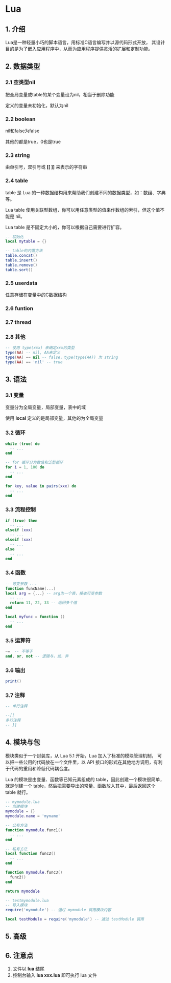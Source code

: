 # Lua

## 1. 介绍

Lua是一种轻量小巧的脚本语言，用标准C语言编写并以源代码形式开放，
其设计目的是为了嵌入应用程序中，从而为应用程序提供灵活的扩展和定制功能。

## 2. 数据类型

### 2.1 空类型nil

把全局变量或table的某个变量设为nil，相当于删除功能

定义的变量未初始化，默认为nil

### 2.2 boolean

nil和false为false

其他的都是true，0也是true

### 2.3 string

由单引号，双引号或 **[[ ]]** 来表示的字符串

### 2.4 table

table 是 Lua 的一种数据结构用来帮助我们创建不同的数据类型，如：数组、字典等。

Lua table 使用关联型数组，你可以用任意类型的值来作数组的索引，但这个值不能是 nil。

Lua table 是不固定大小的，你可以根据自己需要进行扩容。

```lua
-- 初始化
local mytable = {}

-- table的内置方法
table.concat()
table.insert()
table.remove()
table.sort()
```

### 2.5 userdata

任意存储在变量中的C数据结构

### 2.6 funtion

### 2.7 thread

### 2.8 其他

```lua
-- 使用 type(xxx) 来确定xxx的类型
type(AA) -- nil, AA未定义
type(AA) == nil -- false，type(type(AA)) 为 string
type(AA) == 'nil' -- true
```

## 3. 语法

### 3.1 变量

变量分为全局变量，局部变量，表中的域

使用 **local** 定义的是局部变量，其他的为全局变量

### 3.2 循环

```lua
while (true) do
  -- ...
end

-- for 循环分为数值和泛型循环
for i = 1, 100 do
  -- ...
end

for key, value in pairs(xxx) do
  -- ...
end
```

### 3.3 流程控制

```lua
if (true) then
  -- ...
elseif (xxx)
  -- ...
elseif (xxx)
  -- ...
else
  -- ...
end
```

### 3.4 函数

```lua
-- 可变参数 ...
function funcName(...)
local arg = {...} -- arg为一个表，接收可变参数
  -- ...
  return 11, 22, 33 -- 返回多个值
end

local myfunc = function ()
  -- ...
end
```

### 3.5 运算符

```lua
~=  -- 不等于
and, or, not -- 逻辑与，或，非
```

### 3.6 输出

```lua
print()
```

### 3.7 注释

```lua
-- 单行注释

--[[
多行注释
-- ]]
```

## 4. 模块与包

模块类似于一个封装库，从 Lua 5.1 开始，Lua 加入了标准的模块管理机制，
可以把一些公用的代码放在一个文件里，以 API 接口的形式在其他地方调用，有利于代码的重用和降低代码耦合度。

Lua 的模块是由变量、函数等已知元素组成的 table，因此创建一个模块很简单，就是创建一个 table，然后把需要导出的常量、函数放入其中，最后返回这个 table 就行。

```lua
-- mymodule.lua
-- 创建模块
mymodule = {}
mymodule.name = 'myname'

-- 公有方法
function mymodule.func1()
  -- ...
end

-- 私有方法
local function func2()
  -- ...
end

function mymodule.func3()
  func2()
end

return mymodule

-- testmymodule.lua
-- 导入模块
require('mymodule') -- 通过 mymodule 调用模块内容

local testModule = require('mymodule') -- 通过 testModule 调用
```

## 5. 高级

## 6. 注意点

1. 文件以 **lua** 结尾
2. 控制台输入 **lua xxx.lua** 即可执行 lua 文件
